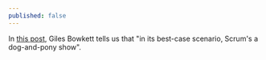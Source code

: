 ```yaml
---
published: false
---
```


In [this post](http://gilesbowkett.blogspot.com.au/2014/09/why-scrum-should-basically-just-die-in.html), Giles Bowkett tells us that "in its best-case scenario, Scrum's a dog-and-pony show".
